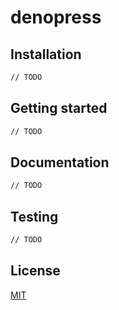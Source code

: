 # denopress

## Installation

```sh
// TODO
```

## Getting started

```sh
// TODO
```

## Documentation

```sh
// TODO
```


## Testing

```sh
// TODO
```

## License

[MIT](./LICENSE)